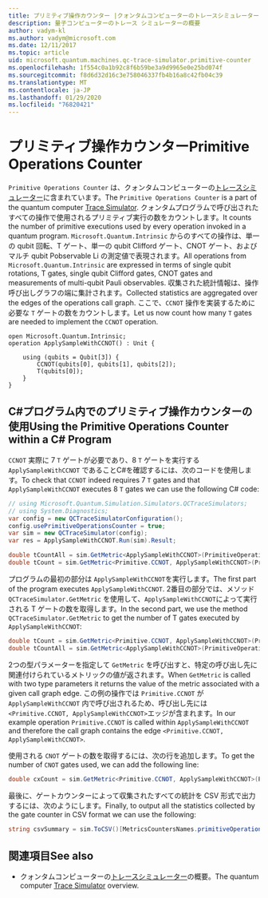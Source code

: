 ```yaml
---
title: プリミティブ操作カウンター |クォンタムコンピューターのトレースシミュレーター |Microsoft Docs
description: 量子コンピューターのトレース シミュレーターの概要
author: vadym-kl
ms.author: vadym@microsoft.com
ms.date: 12/11/2017
ms.topic: article
uid: microsoft.quantum.machines.qc-trace-simulator.primitive-counter
ms.openlocfilehash: 1f554c0a1b92c8f6b59be3a9d9965e0e25bd074f
ms.sourcegitcommit: f8d6d32d16c3e758046337fb4b16a8c42fb04c39
ms.translationtype: MT
ms.contentlocale: ja-JP
ms.lasthandoff: 01/29/2020
ms.locfileid: "76820421"
---
```

# <a name="primitive-operations-counter"></a><span data-ttu-id="47b52-103">プリミティブ操作カウンター</span><span class="sxs-lookup"><span data-stu-id="47b52-103">Primitive Operations Counter</span></span>  

<span data-ttu-id="47b52-104">`Primitive Operations Counter` は、クォンタムコンピューターの[トレースシミュレーター](xref:microsoft.quantum.machines.qc-trace-simulator.intro)に含まれています。</span><span class="sxs-lookup"><span data-stu-id="47b52-104">The `Primitive Operations Counter` is a part of the quantum computer [Trace Simulator](xref:microsoft.quantum.machines.qc-trace-simulator.intro).</span></span> <span data-ttu-id="47b52-105">クォンタムプログラムで呼び出されたすべての操作で使用されるプリミティブ実行の数をカウントします。</span><span class="sxs-lookup"><span data-stu-id="47b52-105">It counts the number of primitive executions used by every operation invoked in a quantum program.</span></span> <span data-ttu-id="47b52-106">`Microsoft.Quantum.Intrinsic` からのすべての操作は、単一の qubit 回転、T ゲート、単一の qubit Clifford ゲート、CNOT ゲート、およびマルチ qubit Pobservable Li の測定値で表現されます。</span><span class="sxs-lookup"><span data-stu-id="47b52-106">All operations from `Microsoft.Quantum.Intrinsic` are expressed in terms of single qubit rotations, T gates, single qubit Clifford gates, CNOT gates and measurements of multi-qubit Pauli observables.</span></span> <span data-ttu-id="47b52-107">収集された統計情報は、操作呼び出しグラフの端に集計されます。</span><span class="sxs-lookup"><span data-stu-id="47b52-107">Collected statistics are aggregated over the edges of the operations call graph.</span></span> <span data-ttu-id="47b52-108">ここで、`CCNOT` 操作を実装するために必要な `T` ゲートの数をカウントします。</span><span class="sxs-lookup"><span data-stu-id="47b52-108">Let us now count how many `T` gates are needed to implement the `CCNOT` operation.</span></span> 

```qsharp
open Microsoft.Quantum.Intrinsic;
operation ApplySampleWithCCNOT() : Unit {

    using (qubits = Qubit[3]) {
        CCNOT(qubits[0], qubits[1], qubits[2]);
        T(qubits[0]);
    } 
}
```

## <a name="using-the-primitive-operations-counter-within-a-c-program"></a><span data-ttu-id="47b52-109">C#プログラム内でのプリミティブ操作カウンターの使用</span><span class="sxs-lookup"><span data-stu-id="47b52-109">Using the Primitive Operations Counter within a C# Program</span></span>

<span data-ttu-id="47b52-110">`CCNOT` 実際に 7 `T` ゲートが必要であり、8 `T` ゲートを実行する `ApplySampleWithCCNOT` であることC#を確認するには、次のコードを使用します。</span><span class="sxs-lookup"><span data-stu-id="47b52-110">To check that `CCNOT` indeed requires 7 `T` gates and that `ApplySampleWithCCNOT` executes 8 `T` gates we can use the following C# code:</span></span>

```csharp 
// using Microsoft.Quantum.Simulation.Simulators.QCTraceSimulators;
// using System.Diagnostics;
var config = new QCTraceSimulatorConfiguration();
config.usePrimitiveOperationsCounter = true;
var sim = new QCTraceSimulator(config);
var res = ApplySampleWithCCNOT.Run(sim).Result;

double tCountAll = sim.GetMetric<ApplySampleWithCCNOT>(PrimitiveOperationsGroupsNames.T);
double tCount = sim.GetMetric<Primitive.CCNOT, ApplySampleWithCCNOT>(PrimitiveOperationsGroupsNames.T);
```

<span data-ttu-id="47b52-111">プログラムの最初の部分は `ApplySampleWithCCNOT`を実行します。</span><span class="sxs-lookup"><span data-stu-id="47b52-111">The first part of the program executes `ApplySampleWithCCNOT`.</span></span> <span data-ttu-id="47b52-112">2番目の部分では、メソッド `QCTraceSimulator.GetMetric` を使用して、`ApplySampleWithCCNOT`によって実行される T ゲートの数を取得します。</span><span class="sxs-lookup"><span data-stu-id="47b52-112">In the second part, we use the method `QCTraceSimulator.GetMetric` to get the number of T gates executed by `ApplySampleWithCCNOT`:</span></span> 

```csharp
double tCount = sim.GetMetric<Primitive.CCNOT, ApplySampleWithCCNOT>(PrimitiveOperationsGroupsNames.T);
double tCountAll = sim.GetMetric<ApplySampleWithCCNOT>(PrimitiveOperationsGroupsNames.T);
```

<span data-ttu-id="47b52-113">2つの型パラメーターを指定して `GetMetric` を呼び出すと、特定の呼び出し先に関連付けられているメトリックの値が返されます。</span><span class="sxs-lookup"><span data-stu-id="47b52-113">When `GetMetric` is called with two type parameters it returns the value of the metric associated with a given call graph edge.</span></span> <span data-ttu-id="47b52-114">この例の操作では `Primitive.CCNOT` が `ApplySampleWithCCNOT` 内で呼び出されるため、呼び出し先には `<Primitive.CCNOT, ApplySampleWithCCNOT>`エッジが含まれます。</span><span class="sxs-lookup"><span data-stu-id="47b52-114">In our example operation `Primitive.CCNOT` is called within `ApplySampleWithCCNOT` and therefore the call graph contains the edge `<Primitive.CCNOT, ApplySampleWithCCNOT>`.</span></span> 

<span data-ttu-id="47b52-115">使用される `CNOT` ゲートの数を取得するには、次の行を追加します。</span><span class="sxs-lookup"><span data-stu-id="47b52-115">To get the number of `CNOT` gates used, we can add the following line:</span></span>
```csharp
double cxCount = sim.GetMetric<Primitive.CCNOT, ApplySampleWithCCNOT>(PrimitiveOperationsGroupsNames.CX);
```

<span data-ttu-id="47b52-116">最後に、ゲートカウンターによって収集されたすべての統計を CSV 形式で出力するには、次のようにします。</span><span class="sxs-lookup"><span data-stu-id="47b52-116">Finally, to output all the statistics collected by the gate counter in CSV format we can use the following:</span></span>
```csharp
string csvSummary = sim.ToCSV()[MetricsCountersNames.primitiveOperationsCounter];
```

## <a name="see-also"></a><span data-ttu-id="47b52-117">関連項目</span><span class="sxs-lookup"><span data-stu-id="47b52-117">See also</span></span> ##

- <span data-ttu-id="47b52-118">クォンタムコンピューターの[トレースシミュレーター](xref:microsoft.quantum.machines.qc-trace-simulator.intro)の概要。</span><span class="sxs-lookup"><span data-stu-id="47b52-118">The quantum computer [Trace Simulator](xref:microsoft.quantum.machines.qc-trace-simulator.intro) overview.</span></span>
